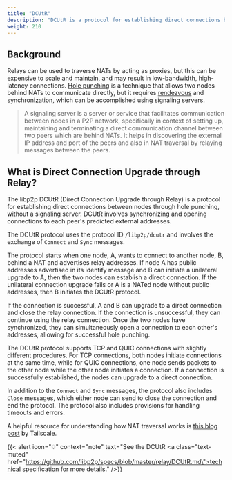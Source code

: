 ```yaml
---
title: "DCUtR"
description: "DCUtR is a protocol for establishing direct connections between nodes behind NATs."
weight: 210
---
```


## Background

Relays can be used to traverse NATs by acting as proxies, but this can be expensive to scale and
maintain, and may result in low-bandwidth, high-latency connections. [Hole punching](hole-punching.md)
is a technique that allows two nodes behind NATs to communicate directly, but it requires
[rendezvous](../discovery/rendezvous.md) and synchronization, which can be accomplished using
signaling servers.
> A signaling server is a server or service that facilitates communication between nodes in
> a P2P network, specifically in context of setting up, maintaining and terminating a direct
> communication channel between two peers which are behind NATs. It helps in discovering the
> external IP address and port of the peers and also in NAT traversal by relaying messages
> between the peers.

## What is Direct Connection Upgrade through Relay?

The libp2p DCUtR (Direct Connection Upgrade through Relay) is a protocol for establishing direct
connections between nodes through hole punching, without a signaling server. DCUtR involves
synchronizing and opening connections to each peer's predicted external addresses.

The DCUtR protocol uses the protocol ID `/libp2p/dcutr` and involves the exchange of `Connect`
and `Sync` messages.

The protocol starts when one node, A, wants to connect to another node, B, behind a NAT and
advertises relay addresses. If node A has public addresses advertised in its identify message and
B can initiate a unilateral upgrade to A, then the two nodes can establish a direct connection.
If the unilateral connection upgrade fails or A is a NATed node without public addresses, then B
initiates the DCUtR protocol.

If the connection is successful, A and B can upgrade to a direct connection and close the relay
connection. If the connection is unsuccessful, they can continue using the relay connection.
Once the two nodes have synchronized, they can simultaneously open a connection to each other's
addresses, allowing for successful hole punching.

The DCUtR protocol supports TCP and QUIC connections with slightly different procedures. For
TCP connections, both nodes initiate connections at the same time, while for QUIC connections,
one node sends packets to the other node while the other node initiates a connection. If a
connection is successfully established, the nodes can upgrade to a direct connection.

In addition to the `Connect` and `Sync` messages, the protocol also includes `Close` messages,
which either node can send to close the connection and end the protocol. The protocol also
includes provisions for handling timeouts and errors.

<!-- ADD DIAGRAMS -->

A helpful resource for understanding how NAT traversal works is [this blog post](https://tailscale.com/blog/how-nat-traversal-works/) by Tailscale.

{{< alert icon="💡" context="note" text="See the DCUtR <a class=\"text-muted\" href=\"https://github.com/libp2p/specs/blob/master/relay/DCUtR.md\">technical specification</a> for more details." />}}
